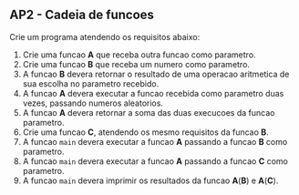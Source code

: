 ## AP2 - Cadeia de funcoes

Crie um programa atendendo os requisitos abaixo:

1. Crie uma funcao **A** que receba outra funcao como parametro.
2. Crie uma funcao **B** que receba um numero como parametro.
3. A funcao **B** devera retornar o resultado de uma operacao aritmetica de sua escolha no parametro recebido.
4. A funcao **A** devera executar a funcao recebida como parametro duas vezes, passando numeros aleatorios.
5. A funcao **A** devera retornar a soma das duas execucoes da funcao parametro.
6. Crie uma funcao **C**, atendendo os mesmo requisitos da funcao **B**.
7. A funcao `main` devera executar a funcao **A** passando a funcao **B** como parametro.
8. A funcao `main` devera executar a funcao **A** passando a funcao **C** como parametro.
9. A funcao `main` devera imprimir os resultados da funcao **A**(**B**) e **A**(**C**).